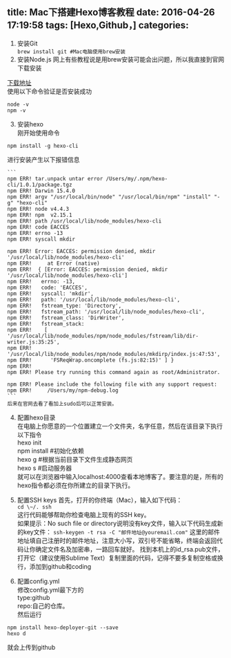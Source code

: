 title: Mac下搭建Hexo博客教程
date: 2016-04-26 17:19:58
tags: [Hexo,Github，]
categories:
---
1. 安装Git   
` brew install git #Mac电脑使用brew安装 `
2. 安装Node.js
网上有些教程说是用brew安装可能会出问题，所以我直接到官网下载安装
<!--more-->
[下载地址](https://nodejs.org/en/download/)  
使用以下命令验证是否安装成功

  ```
  node -v  
  npm -v 
  ```
3. 安装hexo  
  刚开始使用命令  
  
  ```
  npm install -g hexo-cli
  ```
  进行安装产生以下报错信息
  
	```
	npm ERR! tar.unpack untar error /Users/my/.npm/hexo-cli/1.0.1/package.tgz
	npm ERR! Darwin 15.4.0
	npm ERR! argv "/usr/local/bin/node" "/usr/local/bin/npm" "install" "-g" "hexo-cli"
	npm ERR! node v4.4.3
	npm ERR! npm  v2.15.1
	npm ERR! path /usr/local/lib/node_modules/hexo-cli
	npm ERR! code EACCES
	npm ERR! errno -13
	npm ERR! syscall mkdir
	
	npm ERR! Error: EACCES: permission denied, mkdir '/usr/local/lib/node_modules/hexo-cli'
	npm ERR!     at Error (native)
	npm ERR!  { [Error: EACCES: permission denied, mkdir '/usr/local/lib/node_modules/hexo-cli']
	npm ERR!   errno: -13,
	npm ERR!   code: 'EACCES',
	npm ERR!   syscall: 'mkdir',
	npm ERR!   path: '/usr/local/lib/node_modules/hexo-cli',
	npm ERR!   fstream_type: 'Directory',
	npm ERR!   fstream_path: '/usr/local/lib/node_modules/hexo-cli',
	npm ERR!   fstream_class: 'DirWriter',
	npm ERR!   fstream_stack: 
	npm ERR!    [ '/usr/local/lib/node_modules/npm/node_modules/fstream/lib/dir-writer.js:35:25',
	npm ERR!      '/usr/local/lib/node_modules/npm/node_modules/mkdirp/index.js:47:53',
	npm ERR!      'FSReqWrap.oncomplete (fs.js:82:15)' ] }
	npm ERR! 
	npm ERR! Please try running this command again as root/Administrator.
	
	npm ERR! Please include the following file with any support request:
	npm ERR!     /Users/my/npm-debug.log
	```
	后来在官网去看了看加上sudo后可以正常安装。
4. 配置hexo目录  
在电脑上你愿意的一个位置建立一个文件夹，名字任意，然后在该目录下执行以下指令  
hexo init   
npm install #初始化依赖  
hexo g #根据当前目录下文件生成静态网页  
hexo s #启动服务器  
就可以在浏览器中输入localhost:4000查看本地博客了。要注意的是，所有的hexo指令都必须在你所建立的目录下执行。  
5. 配置SSH keys
首先，打开的你终端（Mac），输入如下代码：  
` cd \~/. ssh `  
这行代码能够帮助你检查电脑上现有的SSH key。  
如果提示：No such file or directory说明没有key文件，输入以下代码生成新的key文件：
` ssh-keygen -t rsa -C "邮件地址@youremail.com" `
这里的邮件地址填自己注册时的邮件地址，注意大小写，双引号不能省略，终端会返回代码让你确定文件名及加密串，一路回车就好。
找到本机上的id_rsa.pub文件，打开它（建议使用Sublime Text）复制里面的代码，记得不要多复制空格或换行，添加到github和coding

6. 配置config.yml  
修改config.yml最下方的  
type:github  
repo:自己的仓库。  
然后运行

```  
npm install hexo-deployer-git --save  
hexo d  
```
就会上传到github  